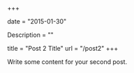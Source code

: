 +++

date = "2015-01-30"

Description = ""

title = "Post 2 Title"
url = "/post2"
+++



Write some content for your second post.